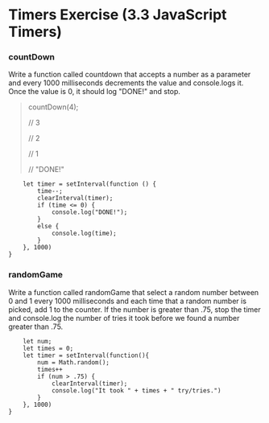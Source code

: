 # Timers Exercise (3.3 JavaScript Timers)

### countDown
Write a function called countdown that accepts a number as a parameter and every 1000 milliseconds decrements the value and console.logs it. Once the value is 0, it should log "DONE!" and stop.

>countDown(4);
>
>// 3
>
>// 2
>
>// 1
>
>// "DONE!"

```function countDown(time) {
    let timer = setInterval(function () {
        time--;
        clearInterval(timer);
        if (time <= 0) {
            console.log("DONE!");
        }
        else {
            console.log(time);
        }
    }, 1000)
}
```

### randomGame
Write a function called randomGame that select a random number between 0 and 1 every 1000 milliseconds and each time that a random number is picked, add 1 to the counter. If the number is greater than .75, stop the timer and console.log the number of tries it took before we found a number greater than .75.

```function randomGame() {
    let num;
    let times = 0;
    let timer = setInterval(function(){
        num = Math.random();
        times++
        if (num > .75) {
            clearInterval(timer);
            console.log("It took " + times + " try/tries.")
        }
    }, 1000)
}
```